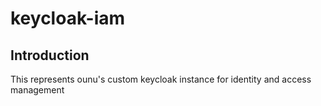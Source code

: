 # keycloak-iam
## Introduction

This represents ounu's custom keycloak instance for identity and access management
